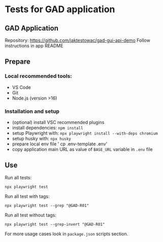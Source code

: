 # Tests for GAD application

## GAD Application

Repository: https://github.com/jaktestowac/gad-gui-api-demo
Follow instructions in app README

## Prepare

### Local recommended tools:

- VS Code
- Git
- Node.js (version >16)

### Installation and setup

- (optional) install VSC recommended plugins
- install dependencies: `npm install`
- setup Playwright with: `npx playwright install --with-deps chromium`
- setup husky with: `npx husky`
- prepare local env file ' cp .env-template .env'
- copy application main URL as value of `BASE_URL` variable in `.env` file

## Use

Run all tests:

```
npx playwright test
```

Run all test with tags:

```
npx playwright test --grep "@GAD-R01"
```

Run all test without tags:

```
npx playwright test --grep-invert "@GAD-R01"
```

For more usage cases look in `package.json` scripts section.
